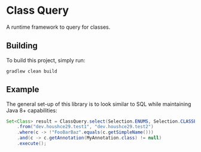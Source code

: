 # Class Query
A runtime framework to query for classes.

## Building
To build this project, simply run:
```
gradlew clean build
```

## Example
The general set-up of this library is to look similar to SQL while maintaining Java 8+ capabilities:
```java
Set<Class> result = ClassQuery.select(Selection.ENUMS, Selection.CLASSES)
    .from("dev.houshce29.test1", "dev.houshce29.test2")
    .where(c -> !"FooBarBaz".equals(c.getSimpleName()))
    .and(c -> c.getAnnotation(MyAnnotation.class) != null)
    .execute();
```
